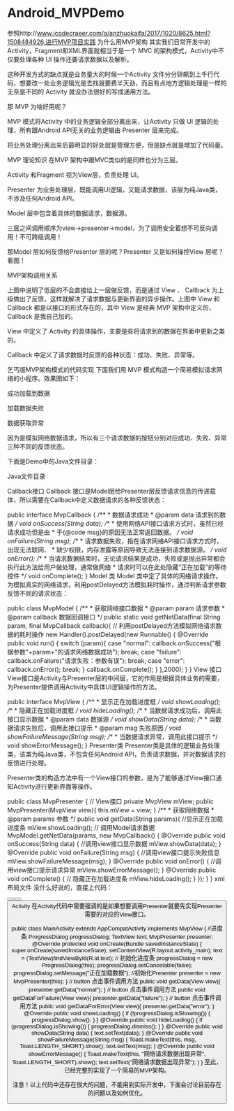 # Android_MVPDemo
参照http://www.jcodecraeer.com/a/anzhuokaifa/2017/1020/8625.html?1508484926,进行MVP项目实践
为什么用MVP架构
其实我们日常开发中的Activity，Fragment和XML界面就相当于是一个 MVC 的架构模式，Activity中不仅要处理各种 UI 操作还要请求数据以及解析。

这种开发方式的缺点就是业务量大的时候一个Activity 文件分分钟飙到上千行代码，想要改一处业务逻辑光是去找就要费半天劲，而且有点地方逻辑处理是一样的无奈是不同的 Activity 就没办法很好的写成通用方法。

那 MVP 为啥好用呢？

MVP 模式将Activity 中的业务逻辑全部分离出来，让Activity 只做 UI 逻辑的处理，所有跟Android API无关的业务逻辑由 Presenter 层来完成。

将业务处理分离出来后最明显的好处就是管理方便，但是缺点就是增加了代码量。

MVP 理论知识
在MVP 架构中跟MVC类似的是同样也分为三层。

Activity 和Fragment 视为View层，负责处理 UI。

Presenter 为业务处理层，既能调用UI逻辑，又能请求数据，该层为纯Java类，不涉及任何Android API。

Model 层中包含着具体的数据请求，数据源。

三层之间调用顺序为view->presenter->model，为了调用安全着想不可反向调用！不可跨级调用！

那Model 层如何反馈给Presenter 层的呢？Presenter 又是如何操控View 层呢？看图！

MVP架构调用关系

上图中说明了低层的不会直接给上一层做反馈，而是通过 View 、 Callback 为上级做出了反馈，这样就解决了请求数据与更新界面的异步操作。上图中 View 和 Callback 都是以接口的形式存在的，其中 View 是经典 MVP 架构中定义的，Callback 是我自己加的。

View 中定义了 Activity 的具体操作，主要是些将请求到的数据在界面中更新之类的。

Callback 中定义了请求数据时反馈的各种状态：成功、失败、异常等。

乞丐版MVP架构模式的代码实现
下面我们用 MVP 模式构造一个简易模拟请求网络的小程序。效果图如下：

成功加载到数据

加载数据失败

数据获取异常

因为是模拟网络数据请求，所以有三个请求数据的按钮分别对应成功、失败、异常三种不同的反馈状态。

下面是Demo中的Java文件目录：

Java文件目录

Callback接口
Callback 接口是Model层给Presenter层反馈请求信息的传递载体，所以需要在Callback中定义数据请求的各种反馈状态：

public interface MvpCallback {
   /**
     * 数据请求成功
     * @param data 请求到的数据
     */
    void onSuccess(String data);
    /**
     *  使用网络API接口请求方式时，虽然已经请求成功但是由
     *  于{@code msg}的原因无法正常返回数据。
     */
    void onFailure(String msg);
     /**
     * 请求数据失败，指在请求网络API接口请求方式时，出现无法联网、
     * 缺少权限，内存泄露等原因导致无法连接到请求数据源。
     */
    void onError();
    /**
     * 当请求数据结束时，无论请求结果是成功，失败或是抛出异常都会执行此方法给用户做处理，通常做网络
     * 请求时可以在此处隐藏“正在加载”的等待控件
     */
    void onComplete();
}
Model 类
Model 类中定了具体的网络请求操作。为模拟真实的网络请求，利用postDelayed方法模拟耗时操作，通过判断请求参数反馈不同的请求状态：

public class MvpModel {
    /**
     * 获取网络接口数据
     * @param param 请求参数
     * @param callback 数据回调接口
     */
    public static void getNetData(final String param, final MvpCallback callback){
        // 利用postDelayed方法模拟网络请求数据的耗时操作
        new Handler().postDelayed(new Runnable() {
            @Override
            public void run() {
                switch (param){
                    case "normal":
                        callback.onSuccess("根据参数"+param+"的请求网络数据成功");
                        break;
                    case "failure":
                        callback.onFailure("请求失败：参数有误");
                        break;
                    case "error":
                        callback.onError();
                        break;
                }
                callback.onComplete();
            }
        },2000);
    }
}
View 接口
View接口是Activity与Presenter层的中间层，它的作用是根据具体业务的需要，为Presenter提供调用Activity中具体UI逻辑操作的方法。

public interface MvpView {
    /**
     * 显示正在加载进度框
     */
    void showLoading();
    /**
     * 隐藏正在加载进度框
     */
    void hideLoading();
    /**
     * 当数据请求成功后，调用此接口显示数据
     * @param data 数据源
     */
    void showData(String data);
    /**
     * 当数据请求失败后，调用此接口提示
     * @param msg 失败原因
     */
    void showFailureMessage(String msg);
    /**
     * 当数据请求异常，调用此接口提示
     */
    void showErrorMessage();
}
Presenter类
Presenter类是具体的逻辑业务处理类，该类为纯Java类，不包含任何Android API，负责请求数据，并对数据请求的反馈进行处理。

Presenter类的构造方法中有一个View接口的参数，是为了能够通过View接口通知Activity进行更新界面等操作。

public class MvpPresenter {
    // View接口
    private MvpView mView;
    public MvpPresenter(MvpView view){
        this.mView = view;
    }
    /**
     * 获取网络数据
     * @param params 参数
     */
    public void getData(String params){
        //显示正在加载进度条
        mView.showLoading();
        // 调用Model请求数据
        MvpModel.getNetData(params, new MvpCallback() {
            @Override
            public void onSuccess(String data) {
                //调用view接口显示数据
                mView.showData(data);
            }
            @Override
            public void onFailure(String msg) {
                //调用view接口提示失败信息
                mView.showFailureMessage(msg);
            }
            @Override
            public void onError() {
                //调用view接口提示请求异常
                mView.showErrorMessage();
            }
            @Override
            public void onComplete() {
                // 隐藏正在加载进度条
                mView.hideLoading();
            }
        });
    }
}
xml布局文件
没什么好说的，直接上代码：

<?xml version="1.0" encoding="utf-8"?>
<LinearLayout xmlns:android="http://schemas.android.com/apk/res/android"
    xmlns:tools="http://schemas.android.com/tools"
    android:layout_width="match_parent"
    android:layout_height="match_parent"
    android:padding="16dp"
    android:orientation="vertical"
    tools:context="com.jessewu.mvpdemo.MainActivity">
    <TextView
        android:id="@+id/text"
        android:layout_width="match_parent"
        android:layout_height="0dp"
        android:layout_weight="1"
        android:text="点击按钮获取网络数据"/>
    <Button
        android:layout_width="match_parent"
        android:layout_height="wrap_content"
        android:text="获取数据【成功】"
        android:onClick="getData"
        />
    <Button
        android:layout_width="match_parent"
        android:layout_height="wrap_content"
        android:text="获取数据【失败】"
        android:onClick="getDataForFailure"
        />
    <Button
        android:layout_width="match_parent"
        android:layout_height="wrap_content"
        android:text="获取数据【异常】"
        android:onClick="getDataForError"
        />
</LinearLayout>
Activity
在Activity代码中需要强调的是如果想要调用Presenter就要先实现Presenter需要的对应的View接口。

public class MainActivity extends AppCompatActivity implements MvpView  {
    //进度条
    ProgressDialog progressDialog;
    TextView text;
    MvpPresenter presenter;
    @Override
    protected void onCreate(Bundle savedInstanceState) {
        super.onCreate(savedInstanceState);
        setContentView(R.layout.activity_main);
        text = (TextView)findViewById(R.id.text);
        // 初始化进度条
        progressDialog = new ProgressDialog(this);
        progressDialog.setCancelable(false);
        progressDialog.setMessage("正在加载数据");
        //初始化Presenter
        presenter = new MvpPresenter(this);
    }
    // button 点击事件调用方法
    public void getData(View view){
        presenter.getData("normal");
    }
    // button 点击事件调用方法
    public void getDataForFailure(View view){
        presenter.getData("failure");
    }
    // button 点击事件调用方法
    public void getDataForError(View view){
        presenter.getData("error");
    }
    @Override
    public void showLoading() {
        if (!progressDialog.isShowing()) {
            progressDialog.show();
        }
    }
    @Override
    public void hideLoading() {
        if (progressDialog.isShowing()) {
            progressDialog.dismiss();
        }
    }
    @Override
    public void showData(String data) {
        text.setText(data);
    }
    @Override
    public void showFailureMessage(String msg) {
        Toast.makeText(this, msg, Toast.LENGTH_SHORT).show();
        text.setText(msg);
    }
    @Override
    public void showErrorMessage() {
        Toast.makeText(this, "网络请求数据出现异常", Toast.LENGTH_SHORT).show();
        text.setText("网络请求数据出现异常");
    }
}
至此，已经完整的实现了一个简易的MVP架构。

注意！以上代码中还存在很大的问题，不能用到实际开发中，下面会讨论目前存在的问题以及如何优化。
